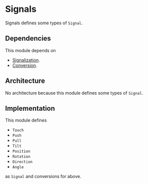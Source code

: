 # Signals

Signals defines some types of `Signal`.

## Dependencies

This module depends on

- [Signalization](./Signalization.md).
- [Conversion](./Conversion.md).

## Architecture

No architecture because this module defines some types of `Signal`.

## Implementation

This module defines

- `Touch`
- `Push`
- `Pull`
- `Tilt`
- `Position`
- `Rotation`
- `Direction`
- `Angle`

as `Signal` and conversions for above.
